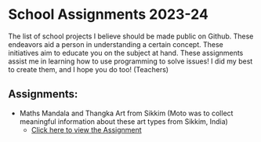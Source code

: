 # School Assignments 2023-24
The list of school projects I believe should be made public on Github. These endeavors aid a person in understanding a certain concept.
These initiatives aim to educate you on the subject at hand. These assignments assist me in learning how to use programming to solve issues! 
I did my best to create them, and I hope you do too! (Teachers)

## Assignments:
- Maths Mandala and Thangka Art from Sikkim (Moto was to collect meaningful information about these art types from Sikkim, India)
  - [Click here to view the Assignment](https://github.com/Ravanger101/SchoolAssignments/files/11364263/Aryan.Gore.XF.Maths.Holiday.Homework.pdf)

